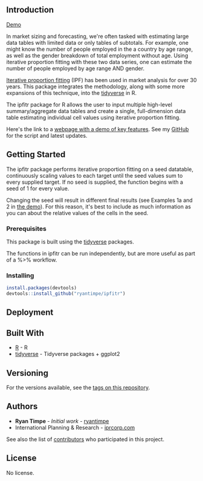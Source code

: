 ## Introduction

[Demo](http://www.ryantimpe.com/files/Intro_to_ipfitr.html)

In market sizing and forecasting, we're often tasked with estimating large data tables with limited data or only tables of subtotals. For example, one might know the number of people employed in the a country by age range, as well as the gender breakdown of total employment without age. Using iterative proportion fitting with these two data series, one can estimate the number of people employed by age range AND gender.

[Iterative proportion fitting](https://en.wikipedia.org/wiki/Iterative_proportional_fitting) (IPF) has been used in market analysis for over 30 years. This package integrates the methodology, along with some more expansions of this technique, into the [tidyverse](https://github.com/tidyverse/tidyverse) in R.

The ipfitr package for R allows the user to input multiple high-level summary/aggregate data tables and create a single, full-dimension data table estimating individual cell values using iterative proportion fitting.

Here's the link to a [webpage with a demo of key features](http://www.ryantimpe.com/files/Intro_to_ipfitr.html). See my [GitHub](https://github.com/ryantimpe/ipfitr) for the script and latest updates. 


## Getting Started

The ipfitr package performs iterative proportion fitting on a seed datatable, continuously scaling values to each target until the seed values sum to every supplied target. If no seed is supplied, the function begins with a seed of 1 for every value. 

Changing the seed will result in different final results (see Examples 1a and 2 in [the demo](http://www.ryantimpe.com/files/Intro_to_ipfitr.html)). For this reason, it's best to include as much information as you can about the relative values of the cells in the seed.

### Prerequisites

This package is built using the [tidyverse](https://github.com/tidyverse/tidyverse) packages. 

The functions in ipfitr can be run independently, but are more useful as part of a %>% workflow.

### Installing

``` r
install.packages(devtools)
devtools::install_github("ryantimpe/ipfitr")
```

## Deployment

## Built With

* [R](https://www.r-project.org/) - R
* [tidyverse](https://github.com/tidyverse/tidyverse) - Tidyverse packages + ggplot2

## Versioning

For the versions available, see the [tags on this repository](https://github.com/ryantimpe/ipfitr/tags). 

## Authors

* **Ryan Timpe** - *Initial work* - [ryantimpe](https://github.com/ryantimpe)
* International Planning & Research - [iprcorp.com](https://iprcorp.com/)

See also the list of [contributors](https://github.com/ryantimpe/ipfitr/contributors) who participated in this project.

## License

No license.


